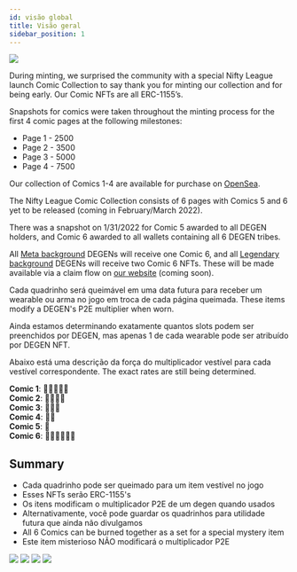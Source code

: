 ```yaml
---
id: visão global
title: Visão geral
sidebar_position: 1
---
```


![](/img/NL_Comic_Burner.jpeg)

During minting, we surprised the community with a special Nifty League launch Comic Collection to say thank you for minting our collection and for being early. Our Comic NFTs are all ERC-1155’s.

Snapshots for comics were taken throughout the minting process for the first 4 comic pages at the following milestones:

- Page 1 - 2500
- Page 2 - 3500
- Page 3 - 5000
- Page 4 - 7500

Our collection of Comics 1-4 are available for purchase on [OpenSea](https://opensea.io/collection/nifty-league-launch-comics).

The Nifty League Comic Collection consists of 6 pages with Comics 5 and 6 yet to be released (coming in February/March 2022).

There was a snapshot on 1/31/2022 for Comic 5 awarded to all DEGEN holders, and Comic 6 awarded to all wallets containing all 6 DEGEN tribes.

All [Meta background](https://docs.niftyleague.com/overview/degens/backgrounds) DEGENs will receive one Comic 6, and all [Legendary background](https://docs.niftyleague.com/overview/degens/backgrounds) DEGENs will receive two Comic 6 NFTs. These will be made available via a claim flow on [our website](https://niftyleague.com/) (coming soon).

Cada quadrinho será queimável em uma data futura para receber um wearable ou arma no jogo em troca de cada página queimada. These items modify a DEGEN's P2E multiplier when worn.

Ainda estamos determinando exatamente quantos slots podem ser preenchidos por DEGEN, mas apenas 1 de cada wearable pode ser atribuído por DEGEN NFT.

Abaixo está uma descrição da força do multiplicador vestível para cada vestível correspondente. The exact rates are still being determined.

**Comic 1**: 💪💪💪💪💪  
**Comic 2**: 💪💪💪💪  
**Comic 3**: 💪💪💪  
**Comic 4**: 💪💪  
**Comic 5**: 💪  
**Comic 6**: 💪💪💪💪💪💪

## Summary

- Cada quadrinho pode ser queimado para um item vestível no jogo
- Esses NFTs serão ERC-1155's
- Os itens modificam o multiplicador P2E de um degen quando usados
- Alternativamente, você pode guardar os quadrinhos para utilidade futura que ainda não divulgamos
- All 6 Comics can be burned together as a set for a special mystery item
- Este item misterioso NÃO modificará o multiplicador P2E

![](/img/NL_Comic_1.png) ![](/img/NL_Comic_2.png) ![](/img/NL_Comic_3.png) ![](/img/NL_Comic_4.png)
